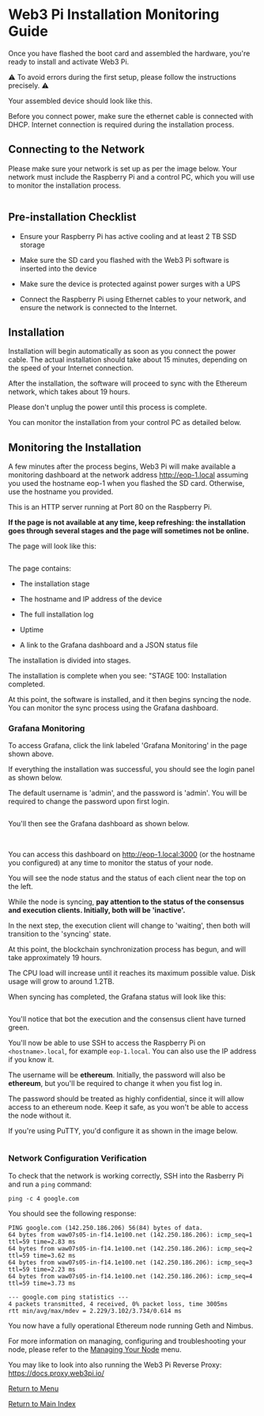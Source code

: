 # Web3 Pi Installation Monitoring Guide

Once you have flashed the boot card and assembled the hardware, you're ready to install and activate Web3 Pi.

⚠️ To avoid errors during the first setup, please follow the instructions precisely. ⚠️

Your assembled device should look like this.

<img src="../img/install1.jpg" title="" alt="" data-align="center">Before you connect power, make sure the ethernet cable is connected with DHCP. Internet connection is required during the installation process. 

## Connecting to the Network

Please make sure your network is set up as per the image below. Your network must include the Raspberry Pi and a control PC, which you will use to monitor the installation process.

<img src="../img/img-rpi5-connection-diagram-1.png" title="" alt="" data-align="center">

## Pre-installation Checklist

- Ensure your Raspberry Pi has active cooling and at least 2 TB SSD storage

- Make sure the SD card you flashed with the Web3 Pi software is inserted into the device

- Make sure the device is protected against power surges with a UPS

- Connect the Raspberry Pi using Ethernet cables to your network, and ensure the network is connected to the Internet.

## Installation

Installation will begin automatically as soon as you connect the power cable. The actual installation should take about 15 minutes, depending on the speed of your Internet connection.

After the installation, the software will proceed to sync with the Ethereum network, which takes about 19 hours.

Please don't unplug the power until this process is complete.

You can monitor the installation from your control PC as detailed below.

## Monitoring the Installation

A few minutes after the process begins, Web3 Pi will make available a monitoring dashboard at the network address http://eop-1.local assuming you used the hostname eop-1 when you flashed the SD card. Otherwise, use the hostname you provided.

This is an HTTP server running at Port 80 on the Raspberry Pi.

**If the page is not available at any time, keep refreshing: the installation goes through several stages and the page will sometimes not be online.**

The page will look like this:

<img src="../img/install2.jpg" title="" alt="" data-align="center">

The page contains:

- The installation stage

- The hostname and IP address of the device

- The full installation log

- Uptime

- A link to the Grafana dashboard and a JSON status file

The installation is divided into stages.


The installation is complete when you see: "STAGE 100: Installation completed.


At this point, the software is installed, and it then begins syncing the node. You can monitor the sync process using the Grafana dashboard.

### Grafana Monitoring

To access Grafana, click the link labeled 'Grafana Monitoring' in the page shown above.

If everything the installation was successful, you should see the login panel as shown below. 

The default username is 'admin', and the password is 'admin'. You will be
required to change the password upon first login.

<img src="../img/install3.jpg" title="" alt="" data-align="center">

You'll then see the Grafana dashboard as shown below.

<img src="../img/install4.jpg" title="" alt="" data-align="center">

<img src="../img/install5.jpg" title="" alt="" data-align="center">

You can access this dashboard on http://eop-1.local:3000 (or the hostname you configured) at any time to monitor the status of your node.

You will see the node status and the status of each client near the top on the left.

While the node is syncing, **pay attention to the status of the consensus and execution clients. Initially, both will be 'inactive'.**

In the next step, the execution client will change to 'waiting', then both will transition to the 'syncing' state.

At this point, the blockchain synchronization process has begun, and will take approximately 19 hours.

The CPU load will increase until it reaches its maximum possible value. Disk usage will grow to around 1.2TB.

When syncing has completed, the Grafana status will look like this:

<img src="../img/install6.jpg" title="" alt="" data-align="center">

You'll notice that bot the execution and the consensus client have turned green.

You'll now be able to use SSH to access the Raspberry Pi on `<hostname>.local`, for example `eop-1.local`. You can also use the IP address if you know it.

The username will be **ethereum**. Initially, the password will also be **ethereum**, but you'll be required to change it when you fist log in. 

The password should be treated as highly confidential, since it will allow access to an ethereum node. Keep it safe, as you won't be able to access the node without it.

If you're using PuTTY, you'd configure it as shown in the image below.

<img src="../img/install7.jpg" title="" alt="" data-align="center">



### Network Configuration Verification

To check that the network is working correctly, SSH into the Rasberry Pi and run a `ping` command:

```
ping -c 4 google.com
```

You should see the following response:

```
PING google.com (142.250.186.206) 56(84) bytes of data.
64 bytes from waw07s05-in-f14.1e100.net (142.250.186.206): icmp_seq=1 ttl=59 time=2.83 ms
64 bytes from waw07s05-in-f14.1e100.net (142.250.186.206): icmp_seq=2 ttl=59 time=3.62 ms
64 bytes from waw07s05-in-f14.1e100.net (142.250.186.206): icmp_seq=3 ttl=59 time=2.23 ms
64 bytes from waw07s05-in-f14.1e100.net (142.250.186.206): icmp_seq=4 ttl=59 time=3.73 ms

--- google.com ping statistics ---
4 packets transmitted, 4 received, 0% packet loss, time 3005ms
rtt min/avg/max/mdev = 2.229/3.102/3.734/0.614 ms
```

You now have a fully operational Ethereum node running Geth and Nimbus.

For more information on managing, configuring and troubleshooting your node, please refer to the [Managing Your Node](../managing/menu.md) menu.

You may like to look into also running the Web3 Pi Reverse Proxy: https://docs.proxy.web3pi.io/



[Return to Menu](./menu.md)

[Return to Main Index](../index.md)

